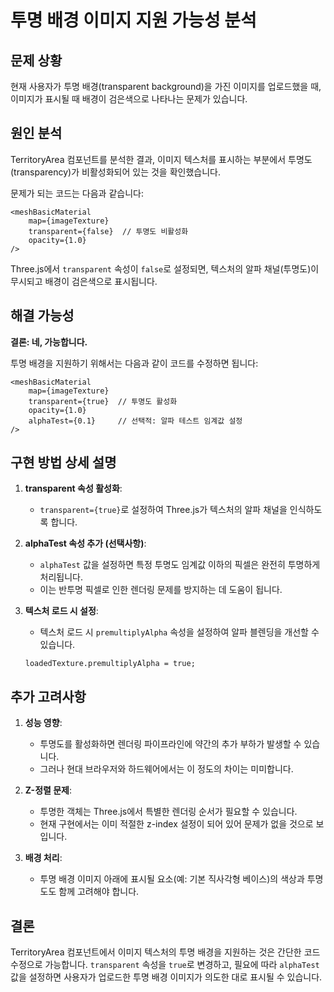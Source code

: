 # 투명 배경 이미지 지원 가능성 분석

## 문제 상황
현재 사용자가 투명 배경(transparent background)을 가진 이미지를 업로드했을 때, 이미지가 표시될 때 배경이 검은색으로 나타나는 문제가 있습니다.

## 원인 분석
TerritoryArea 컴포넌트를 분석한 결과, 이미지 텍스처를 표시하는 부분에서 투명도(transparency)가 비활성화되어 있는 것을 확인했습니다.

문제가 되는 코드는 다음과 같습니다:
```tsx
<meshBasicMaterial
    map={imageTexture}
    transparent={false}  // 투명도 비활성화
    opacity={1.0}
/>
```

Three.js에서 `transparent` 속성이 `false`로 설정되면, 텍스처의 알파 채널(투명도)이 무시되고 배경이 검은색으로 표시됩니다.

## 해결 가능성

**결론: 네, 가능합니다.**

투명 배경을 지원하기 위해서는 다음과 같이 코드를 수정하면 됩니다:

```tsx
<meshBasicMaterial
    map={imageTexture}
    transparent={true}  // 투명도 활성화
    opacity={1.0}
    alphaTest={0.1}     // 선택적: 알파 테스트 임계값 설정
/>
```

## 구현 방법 상세 설명

1. **transparent 속성 활성화**: 
   - `transparent={true}`로 설정하여 Three.js가 텍스처의 알파 채널을 인식하도록 합니다.

2. **alphaTest 속성 추가 (선택사항)**: 
   - `alphaTest` 값을 설정하면 특정 투명도 임계값 이하의 픽셀은 완전히 투명하게 처리됩니다.
   - 이는 반투명 픽셀로 인한 렌더링 문제를 방지하는 데 도움이 됩니다.

3. **텍스처 로드 시 설정**:
   - 텍스처 로드 시 `premultiplyAlpha` 속성을 설정하여 알파 블렌딩을 개선할 수 있습니다.
   ```tsx
   loadedTexture.premultiplyAlpha = true;
   ```

## 추가 고려사항

1. **성능 영향**:
   - 투명도를 활성화하면 렌더링 파이프라인에 약간의 추가 부하가 발생할 수 있습니다.
   - 그러나 현대 브라우저와 하드웨어에서는 이 정도의 차이는 미미합니다.

2. **Z-정렬 문제**:
   - 투명한 객체는 Three.js에서 특별한 렌더링 순서가 필요할 수 있습니다.
   - 현재 구현에서는 이미 적절한 z-index 설정이 되어 있어 문제가 없을 것으로 보입니다.

3. **배경 처리**:
   - 투명 배경 이미지 아래에 표시될 요소(예: 기본 직사각형 베이스)의 색상과 투명도도 함께 고려해야 합니다.

## 결론

TerritoryArea 컴포넌트에서 이미지 텍스처의 투명 배경을 지원하는 것은 간단한 코드 수정으로 가능합니다. `transparent` 속성을 `true`로 변경하고, 필요에 따라 `alphaTest` 값을 설정하면 사용자가 업로드한 투명 배경 이미지가 의도한 대로 표시될 수 있습니다.